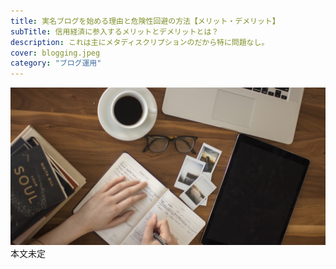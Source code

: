 ```yaml
---
title: 実名ブログを始める理由と危険性回避の方法【メリット・デメリット】
subTitle: 信用経済に参入するメリットとデメリットとは？
description: これは主にメタディスクリプションのだから特に問題なし。
cover: blogging.jpeg
category: "ブログ運用"
---
```


![ブログ執筆](./blogging.jpeg)
本文未定